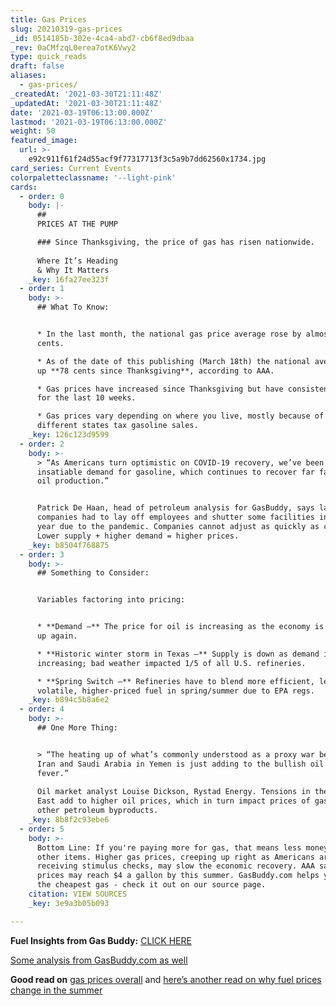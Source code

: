 ```yaml
---
title: Gas Prices
slug: 20210319-gas-prices
_id: 0514185b-302e-4ca4-abd7-cb6f8ed9dbaa
_rev: 0aCMfzqL0erea7otK6Vwy2
type: quick_reads
draft: false
aliases:
  - gas-prices/
_createdAt: '2021-03-30T21:11:48Z'
_updatedAt: '2021-03-30T21:11:48Z'
date: '2021-03-19T06:13:00.000Z'
lastmod: '2021-03-19T06:13:00.000Z'
weight: 50
featured_image:
  url: >-
    e92c911f61f24d55acf9f77317713f3c5a9b7dd62560x1734.jpg
card_series: Current Events
colorpaletteclassname: '--light-pink'
cards:
  - order: 0
    body: |-
      ##   
      PRICES AT THE PUMP

      ### Since Thanksgiving, the price of gas has risen nationwide.  
        
      Where It’s Heading  
      & Why It Matters
    _key: 16fa27ee323f
  - order: 1
    body: >-
      ## What To Know:


      * In the last month, the national gas price average rose by almost 40
      cents.

      * As of the date of this publishing (March 18th) the national average is
      up **78 cents since Thanksgiving**, according to AAA.

      * Gas prices have increased since Thanksgiving but have consistently risen
      for the last 10 weeks.

      * Gas prices vary depending on where you live, mostly because of the way
      different states tax gasoline sales.
    _key: 126c123d9599
  - order: 2
    body: >-
      > “As Americans turn optimistic on COVID-19 recovery, we’ve been seeing
      insatiable demand for gasoline, which continues to recover far faster than
      oil production.”


      Patrick De Haan, head of petroleum analysis for GasBuddy, says large oil
      companies had to lay off employees and shutter some facilities in the last
      year due to the pandemic. Companies cannot adjust as quickly as consumers.
      Lower supply + higher demand = higher prices.
    _key: b8504f768875
  - order: 3
    body: >-
      ## Something to Consider:


      Variables factoring into pricing:


      * **Demand –** The price for oil is increasing as the economy is heating
      up again.

      * **Historic winter storm in Texas –** Supply is down as demand is
      increasing; bad weather impacted 1/5 of all U.S. refineries.

      * **Spring Switch –** Refineries have to blend more efficient, less
      volatile, higher-priced fuel in spring/summer due to EPA regs.
    _key: b894c5b8a6e2
  - order: 4
    body: >-
      ## One More Thing:


      > “The heating up of what’s commonly understood as a proxy war between
      Iran and Saudi Arabia in Yemen is just adding to the bullish oil price
      fever.”  
        
      Oil market analyst Louise Dickson, Rystad Energy. Tensions in the Middle
      East add to higher oil prices, which in turn impact prices of gasoline and
      other petroleum byproducts.
    _key: 8b8f2c93ebe6
  - order: 5
    body: >-
      Bottom Line: If you're paying more for gas, that means less money for
      other items. Higher gas prices, creeping up right as Americans are
      receiving stimulus checks, may slow the economic recovery. AAA says gas
      prices may reach $4 a gallon by this summer. GasBuddy.com helps you find
      the cheapest gas - check it out on our source page.
    citation: VIEW SOURCES
    _key: 3e9a3b05b093

---
```

**Fuel Insights from Gas Buddy:** [CLICK HERE](https://fuelinsights.gasbuddy.com/?_ga=2.7857850.962058628.1615999040-1086759537.1615999040)

[Some analysis from GasBuddy.com as well](https://www.gasbuddy.com/go/gas-prices-report-march-15-2021)

**Good read on** [gas prices overall](https://www.seattletimes.com/business/why-4-a-gallon-gas-may-be-coming-your-way-this-summer/) and [here’s another read on why fuel prices change in the summer](https://www.convenience.org/Topics/Fuels/Changing-Seasons-Changing-Gas-Prices)